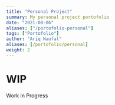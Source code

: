 ```yaml
---
title: "Personal Project"
summary: My personal project portofolio
date: "2021-08-06"
aliases: ["/portofolio-personal"]
tags: ["Portofolio"]
author: "Ariq Naufal"
aliases: [/portofolio/personal]
weight: 2
--- 
```


# WIP
Work in Progress